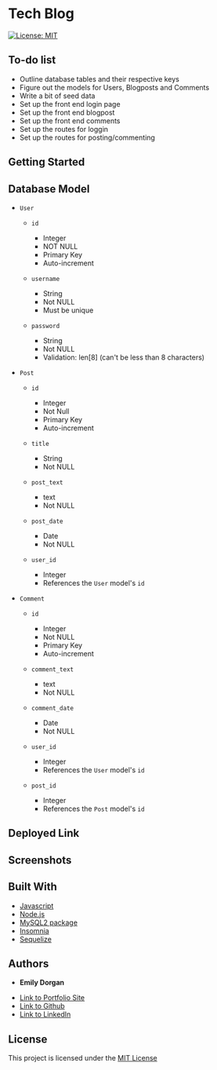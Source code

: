 # Tech Blog

[![License: MIT](https://img.shields.io/badge/License-MIT-yellow.svg)](https://opensource.org/licenses/MIT)

## To-do list

* Outline database tables and their respective keys
* Figure out the models for Users, Blogposts and Comments
* Write a bit of seed data
* Set up the front end login page
* Set up the front end blogpost
* Set up the front end comments
* Set up the routes for loggin
* Set up the routes for posting/commenting


## Getting Started

## Database Model

* `User`

    * `id`

        * Integer
        * NOT NULL
        * Primary Key
        * Auto-increment
    
    * `username`
        * String
        * Not NULL
        * Must be unique

    * `password`
        * String
        * Not NULL
        * Validation: len[8] (can't be less than 8 characters)

* `Post`
    * `id`
        * Integer
        * Not Null
        * Primary Key
        * Auto-increment
    
    * `title`
        * String
        * Not NULL
    
    * `post_text`
        * text
        * Not NULL
    
    * `post_date`
        * Date
        * Not NULL
    
    * `user_id`
        * Integer
        * References the `User` model's `id`

* `Comment`
    * `id`
        * Integer
        * Not NULL
        * Primary Key
        * Auto-increment
    
    * `comment_text`
        * text
        * Not NULL
    
    * `comment_date`
        * Date
        * Not NULL
    
    * `user_id`
        * Integer
        * References the `User` model's `id`

    * `post_id`
        * Integer
        * References the `Post` model's `id`

## Deployed Link



## Screenshots


## Built With

* [Javascript](https://developer.mozilla.org/en-US/docs/Web/JavaScript)
* [Node.js](https://nodejs.org/)
* [MySQL2 package](https://www.npmjs.com/package/mysql2)
* [Insomnia](https://insomnia.rest/)
* [Sequelize](https://sequelize.org/)


## Authors

* **Emily Dorgan** 

- [Link to Portfolio Site](https://emdorgan.github.io/updated-portfolio/)
- [Link to Github](https://github.com/emdorgan)
- [Link to LinkedIn](https://www.linkedin.com/in/emily-dorgan/)

## License

This project is licensed under the [MIT License](https://opensource.org/licenses/MIT)